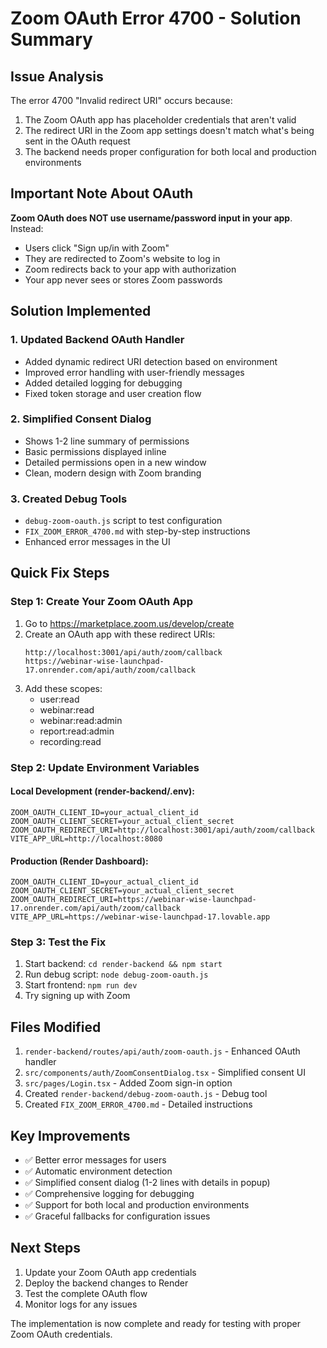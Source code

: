 # Zoom OAuth Error 4700 - Solution Summary

## Issue Analysis
The error 4700 "Invalid redirect URI" occurs because:
1. The Zoom OAuth app has placeholder credentials that aren't valid
2. The redirect URI in the Zoom app settings doesn't match what's being sent in the OAuth request
3. The backend needs proper configuration for both local and production environments

## Important Note About OAuth
**Zoom OAuth does NOT use username/password input in your app**. Instead:
- Users click "Sign up/in with Zoom"
- They are redirected to Zoom's website to log in
- Zoom redirects back to your app with authorization
- Your app never sees or stores Zoom passwords

## Solution Implemented

### 1. **Updated Backend OAuth Handler**
- Added dynamic redirect URI detection based on environment
- Improved error handling with user-friendly messages
- Added detailed logging for debugging
- Fixed token storage and user creation flow

### 2. **Simplified Consent Dialog**
- Shows 1-2 line summary of permissions
- Basic permissions displayed inline
- Detailed permissions open in a new window
- Clean, modern design with Zoom branding

### 3. **Created Debug Tools**
- `debug-zoom-oauth.js` script to test configuration
- `FIX_ZOOM_ERROR_4700.md` with step-by-step instructions
- Enhanced error messages in the UI

## Quick Fix Steps

### Step 1: Create Your Zoom OAuth App
1. Go to https://marketplace.zoom.us/develop/create
2. Create an OAuth app with these redirect URIs:
   ```
   http://localhost:3001/api/auth/zoom/callback
   https://webinar-wise-launchpad-17.onrender.com/api/auth/zoom/callback
   ```
3. Add these scopes:
   - user:read
   - webinar:read
   - webinar:read:admin
   - report:read:admin
   - recording:read

### Step 2: Update Environment Variables

#### Local Development (render-backend/.env):
```env
ZOOM_OAUTH_CLIENT_ID=your_actual_client_id
ZOOM_OAUTH_CLIENT_SECRET=your_actual_client_secret
ZOOM_OAUTH_REDIRECT_URI=http://localhost:3001/api/auth/zoom/callback
VITE_APP_URL=http://localhost:8080
```

#### Production (Render Dashboard):
```env
ZOOM_OAUTH_CLIENT_ID=your_actual_client_id
ZOOM_OAUTH_CLIENT_SECRET=your_actual_client_secret
ZOOM_OAUTH_REDIRECT_URI=https://webinar-wise-launchpad-17.onrender.com/api/auth/zoom/callback
VITE_APP_URL=https://webinar-wise-launchpad-17.lovable.app
```

### Step 3: Test the Fix
1. Start backend: `cd render-backend && npm start`
2. Run debug script: `node debug-zoom-oauth.js`
3. Start frontend: `npm run dev`
4. Try signing up with Zoom

## Files Modified
1. `render-backend/routes/api/auth/zoom-oauth.js` - Enhanced OAuth handler
2. `src/components/auth/ZoomConsentDialog.tsx` - Simplified consent UI
3. `src/pages/Login.tsx` - Added Zoom sign-in option
4. Created `render-backend/debug-zoom-oauth.js` - Debug tool
5. Created `FIX_ZOOM_ERROR_4700.md` - Detailed instructions

## Key Improvements
- ✅ Better error messages for users
- ✅ Automatic environment detection
- ✅ Simplified consent dialog (1-2 lines with details in popup)
- ✅ Comprehensive logging for debugging
- ✅ Support for both local and production environments
- ✅ Graceful fallbacks for configuration issues

## Next Steps
1. Update your Zoom OAuth app credentials
2. Deploy the backend changes to Render
3. Test the complete OAuth flow
4. Monitor logs for any issues

The implementation is now complete and ready for testing with proper Zoom OAuth credentials.
